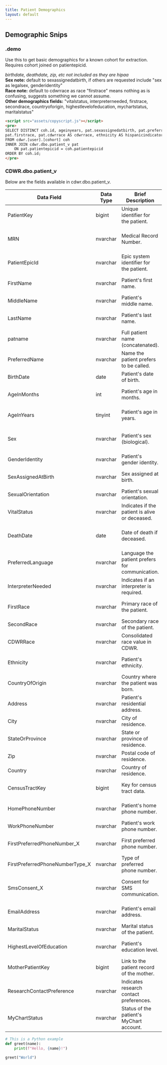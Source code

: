 ```yaml
---
title: Patient Demographics
layout: default
---
```


## Demographic Snips

### .demo
Use this to get basic demographics for a known cohort for extraction. Requires cohort joined on patientepicid.

_birthdate, deathdate, zip, etc not included as they are hipaa_ 
<br>**Sex note:** default to sexassignedatbirth, if others are requested include "sex as legalsex, genderidentity"
<br>**Race note:** default to cdwrrace as race "firstrace" means nothing as is confusing, suggests something we cannot assume.
<br>**Other demographics fields:** "vitalstatus, interpreterneeded, firstrace, secondrace, countryoforigin, highestlevelofeducation, mychartstatus, maritalstatus"

```html
<script src="assets/copyscript.js"></script>
<pre>
SELECT DISTINCT coh.id, ageinyears, pat.sexassignedatbirth, pat.preferredlanguage, 
pat.firstrace, pat.cdwrrace AS cdwrrace, ethnicity AS hispanicindicator 
FROM cdwr.[user].[cohort] coh
INNER JOIN cdwr.dbo.patient_v pat
    ON pat.patientepicid = coh.patientepicid
ORDER BY coh.id;
</pre>

```
### CDWR.dbo.patient_v

Below are the fields available in cdwr.dbo.patient_v. 

| Data Field                      | Data Type   | Brief Description                                      | Important Reminders                          |
|---------------------------------|-------------|-------------------------------------------------------|---------------------------------------------|
| PatientKey                      | bigint      | Unique identifier for the patient.                   | Primary key, used for linking records.      |
| MRN                             | nvarchar    | Medical Record Number.                               | Ensure uniqueness within the system.        |
| PatientEpicId                   | nvarchar    | Epic system identifier for the patient.              | Used for system integration.                |
| FirstName                       | nvarchar    | Patient's first name.                                | Ensure consistent formatting.               |
| MiddleName                      | nvarchar    | Patient's middle name.                               | May be null or blank.                       |
| LastName                        | nvarchar    | Patient's last name.                                 | Ensure consistent formatting.               |
| patname                         | nvarchar    | Full patient name (concatenated).                    | May duplicate `FirstName` and `LastName`.   |
| PreferredName                   | nvarchar    | Name the patient prefers to be called.               | Useful for personalization.                 |
| BirthDate                       | date        | Patient's date of birth.                             | Critical for age calculations.              |
| AgeInMonths                     | int         | Patient's age in months.                             | Derived field, validate against `BirthDate`.|
| AgeInYears                      | tinyint     | Patient's age in years.                              | Derived field, validate against `BirthDate`.|
| Sex                             | nvarchar    | Patient's sex (biological).                         | Ensure alignment with standard codes.       |
| GenderIdentity                  | nvarchar    | Patient's gender identity.                          | Allow for diverse values.                   |
| SexAssignedAtBirth              | nvarchar    | Sex assigned at birth.                              | Use for clinical or research contexts.      |
| SexualOrientation               | nvarchar    | Patient's sexual orientation.                       | Ensure confidentiality.                     |
| VitalStatus                     | nvarchar    | Indicates if the patient is alive or deceased.      | Align with system definitions.              |
| DeathDate                       | date        | Date of death if deceased.                          | Ensure consistency with `VitalStatus`.      |
| PreferredLanguage               | nvarchar    | Language the patient prefers for communication.     | Useful for patient interactions.            |
| InterpreterNeeded               | nvarchar    | Indicates if an interpreter is required.            | Important for clinical workflows.           |
| FirstRace                       | nvarchar    | Primary race of the patient.                        | Follow standard coding systems.             |
| SecondRace                      | nvarchar    | Secondary race of the patient.                      | Optional, if applicable.                    |
| CDWRRace                        | nvarchar    | Consolidated race value in CDWR.                    | Use for reporting purposes.                 |
| Ethnicity                       | nvarchar    | Patient's ethnicity.                                | Follow standard coding systems.             |
| CountryOfOrigin                 | nvarchar    | Country where the patient was born.                 | May be null or blank.                       |
| Address                         | nvarchar    | Patient's residential address.                      | Ensure current and complete.                |
| City                            | nvarchar    | City of residence.                                  | Derived from `Address`.                     |
| StateOrProvince                 | nvarchar    | State or province of residence.                     | Derived from `Address`.                     |
| Zip                             | nvarchar    | Postal code of residence.                           | Derived from `Address`.                     |
| Country                         | nvarchar    | Country of residence.                               | Derived from `Address`.                     |
| CensusTractKey                  | bigint      | Key for census tract data.                         | Used for demographic analyses.              |
| HomePhoneNumber                 | nvarchar    | Patient's home phone number.                       | Ensure phone number formatting.             |
| WorkPhoneNumber                 | nvarchar    | Patient's work phone number.                       | Optional, if provided.                      |
| FirstPreferredPhoneNumber_X     | nvarchar    | First preferred phone number.                      | Useful for contact purposes.                |
| FirstPreferredPhoneNumberType_X | nvarchar    | Type of preferred phone number.                    | E.g., mobile, home, work.                   |
| SmsConsent_X                    | nvarchar    | Consent for SMS communication.                     | Ensure compliance with privacy policies.    |
| EmailAddress                    | nvarchar    | Patient's email address.                           | Validate for communication purposes.        |
| MaritalStatus                   | nvarchar    | Marital status of the patient.                     | Optional field.                             |
| HighestLevelOfEducation          | nvarchar    | Patient's education level.                         | Useful for demographic insights.            |
| MotherPatientKey                | bigint      | Link to the patient record of the mother.          | Key for family relationship data.           |
| ResearchContactPreference       | nvarchar    | Indicates research contact preferences.            | Ensure compliance with opt-in policies.     |
| MyChartStatus                   | nvarchar    | Status of the patient's MyChart account.           | Track portal access activity.               |


```python
# This is a Python example
def greet(name):
    print(f"Hello, {name}!")

greet("World")
